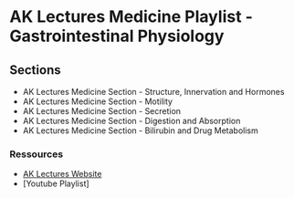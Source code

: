 # AK Lectures Medicine Playlist - Gastrointestinal Physiology

## Sections

- AK Lectures Medicine Section - Structure, Innervation and Hormones
- AK Lectures Medicine Section - Motility
- AK Lectures Medicine Section - Secretion
- AK Lectures Medicine Section - Digestion and Absorption
- AK Lectures Medicine Section - Bilirubin and Drug Metabolism

### Ressources

- [AK Lectures Website](https://aklectures.com/subject/medical/gastrointestinal/physiology)
- [Youtube Playlist]
